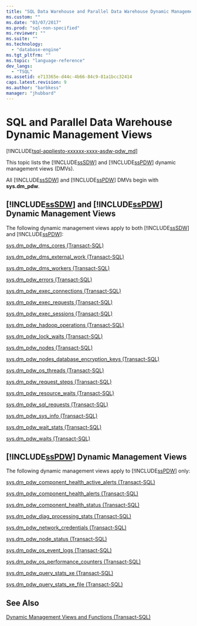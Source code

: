 ```yaml
---
title: "SQL Data Warehouse and Parallel Data Warehouse Dynamic Management Views (Transact-SQL) | Microsoft Docs"
ms.custom: ""
ms.date: "03/07/2017"
ms.prod: "sql-non-specified"
ms.reviewer: ""
ms.suite: ""
ms.technology: 
  - "database-engine"
ms.tgt_pltfrm: ""
ms.topic: "language-reference"
dev_langs: 
  - "TSQL"
ms.assetid: e713365e-d44c-4b66-84c9-81a1bcc32414
caps.latest.revision: 9
ms.author: "barbkess"
manager: "jhubbard"
---
```

# SQL and Parallel Data Warehouse Dynamic Management Views
[!INCLUDE[tsql-appliesto-xxxxxx-xxxx-asdw-pdw_md](../../../relational-databases/reference/system-catalog-views/includes/tsql-appliesto-xxxxxx-xxxx-asdw-pdw-md.md)]

  This topic lists the [!INCLUDE[ssSDW](../../../database-engine/configure/windows/includes/sssdw-md.md)] and [!INCLUDE[ssPDW](../../../database-engine/configure/windows/includes/sspdw-md.md)] dynamic management views (DMVs).  
  
 All [!INCLUDE[ssSDW](../../../database-engine/configure/windows/includes/sssdw-md.md)] and [!INCLUDE[ssPDW](../../../database-engine/configure/windows/includes/sspdw-md.md)] DMVs begin with **sys.dm_pdw**.  
  
## [!INCLUDE[ssSDW](../../../database-engine/configure/windows/includes/sssdw-md.md)] and [!INCLUDE[ssPDW](../../../database-engine/configure/windows/includes/sspdw-md.md)] Dynamic Management Views  
 The following dynamic management views apply to both [!INCLUDE[ssSDW](../../../database-engine/configure/windows/includes/sssdw-md.md)] and [!INCLUDE[ssPDW](../../../database-engine/configure/windows/includes/sspdw-md.md)]:  
  
 [sys.dm_pdw_dms_cores &#40;Transact-SQL&#41;](../../../relational-databases/reference/system-dynamic-management-views/sys.dm-pdw-dms-cores-transact-sql.md)  
  
 [sys.dm_pdw_dms_external_work &#40;Transact-SQL&#41;](../../../relational-databases/reference/system-dynamic-management-views/sys.dm-pdw-dms-external-work-transact-sql.md)  
  
 [sys.dm_pdw_dms_workers &#40;Transact-SQL&#41;](../../../relational-databases/reference/system-dynamic-management-views/sys.dm-pdw-dms-workers-transact-sql.md)  
  
 [sys.dm_pdw_errors &#40;Transact-SQL&#41;](../../../relational-databases/reference/system-dynamic-management-views/sys.dm-pdw-errors-transact-sql.md)  
  
 [sys.dm_pdw_exec_connections &#40;Transact-SQL&#41;](../../../relational-databases/reference/system-dynamic-management-views/sys.dm-pdw-exec-connections-transact-sql.md)  
  
 [sys.dm_pdw_exec_requests &#40;Transact-SQL&#41;](../../../relational-databases/reference/system-dynamic-management-views/sys.dm-pdw-exec-requests-transact-sql.md)  
  
 [sys.dm_pdw_exec_sessions &#40;Transact-SQL&#41;](../../../relational-databases/reference/system-dynamic-management-views/sys.dm-pdw-exec-sessions-transact-sql.md)  
  
 [sys.dm_pdw_hadoop_operations &#40;Transact-SQL&#41;](../../../relational-databases/reference/system-dynamic-management-views/sys.dm-pdw-hadoop-operations-transact-sql.md)  
  
 [sys.dm_pdw_lock_waits &#40;Transact-SQL&#41;](../../../relational-databases/reference/system-dynamic-management-views/sys.dm-pdw-lock-waits-transact-sql.md)  
  
 [sys.dm_pdw_nodes &#40;Transact-SQL&#41;](../../../relational-databases/reference/system-dynamic-management-views/sys.dm-pdw-nodes-transact-sql.md)  
  
 [sys.dm_pdw_nodes_database_encryption_keys &#40;Transact-SQL&#41;](../../../relational-databases/reference/system-dynamic-management-views/sys.dm-pdw-nodes-database-encryption-keys-transact-sql.md)  
  
 [sys.dm_pdw_os_threads &#40;Transact-SQL&#41;](../../../relational-databases/reference/system-dynamic-management-views/sys.dm-pdw-os-threads-transact-sql.md)  
  
 [sys.dm_pdw_request_steps &#40;Transact-SQL&#41;](../../../relational-databases/reference/system-dynamic-management-views/sys.dm-pdw-request-steps-transact-sql.md)  
  
 [sys.dm_pdw_resource_waits &#40;Transact-SQL&#41;](../../../relational-databases/reference/system-dynamic-management-views/sys.dm-pdw-resource-waits-transact-sql.md)  
  
 [sys.dm_pdw_sql_requests &#40;Transact-SQL&#41;](../../../relational-databases/reference/system-dynamic-management-views/sys.dm-pdw-sql-requests-transact-sql.md)  
  
 [sys.dm_pdw_sys_info &#40;Transact-SQL&#41;](../../../relational-databases/reference/system-dynamic-management-views/sys.dm-pdw-sys-info-transact-sql.md)  
  
 [sys.dm_pdw_wait_stats &#40;Transact-SQL&#41;](../../../relational-databases/reference/system-dynamic-management-views/sys.dm-pdw-wait-stats-transact-sql.md)  
  
 [sys.dm_pdw_waits &#40;Transact-SQL&#41;](../../../relational-databases/reference/system-dynamic-management-views/sys.dm-pdw-waits-transact-sql.md)  
  
## [!INCLUDE[ssPDW](../../../database-engine/configure/windows/includes/sspdw-md.md)] Dynamic Management Views  
 The following dynamic management views apply to [!INCLUDE[ssPDW](../../../database-engine/configure/windows/includes/sspdw-md.md)] only:  
  
 [sys.dm_pdw_component_health_active_alerts &#40;Transact-SQL&#41;](../../../relational-databases/reference/system-dynamic-management-views/sys.dm-pdw-component-health-active-alerts-transact-sql.md)  
  
 [sys.dm_pdw_component_health_alerts &#40;Transact-SQL&#41;](../../../relational-databases/reference/system-dynamic-management-views/sys.dm-pdw-component-health-alerts-transact-sql.md)  
  
 [sys.dm_pdw_component_health_status &#40;Transact-SQL&#41;](../../../relational-databases/reference/system-dynamic-management-views/sys.dm-pdw-component-health-status-transact-sql.md)  
  
 [sys.dm_pdw_diag_processing_stats &#40;Transact-SQL&#41;](../../../relational-databases/reference/system-dynamic-management-views/sys.dm-pdw-diag-processing-stats-transact-sql.md)  
  
 [sys.dm_pdw_network_credentials &#40;Transact-SQL&#41;](../../../relational-databases/reference/system-dynamic-management-views/sys.dm-pdw-network-credentials-transact-sql.md)  
  
 [sys.dm_pdw_node_status &#40;Transact-SQL&#41;](../../../relational-databases/reference/system-dynamic-management-views/sys.dm-pdw-node-status-transact-sql.md)  
  
 [sys.dm_pdw_os_event_logs &#40;Transact-SQL&#41;](../../../relational-databases/reference/system-dynamic-management-views/sys.dm-pdw-os-event-logs-transact-sql.md)  
  
 [sys.dm_pdw_os_performance_counters &#40;Transact-SQL&#41;](../../../relational-databases/reference/system-dynamic-management-views/sys.dm-pdw-os-performance-counters-transact-sql.md)  
  
 [sys.dm_pdw_query_stats_xe &#40;Transact-SQL&#41;](../../../relational-databases/reference/system-dynamic-management-views/sys.dm-pdw-query-stats-xe-transact-sql.md)  
  
 [sys.dm_pdw_query_stats_xe_file &#40;Transact-SQL&#41;](../../../relational-databases/reference/system-dynamic-management-views/sys.dm-pdw-query-stats-xe-file-transact-sql.md)  
  
## See Also  
 [Dynamic Management Views and Functions &#40;Transact-SQL&#41;](../Topic/Dynamic%20Management%20Views%20and%20Functions%20\(Transact-SQL\).md)  
  
  